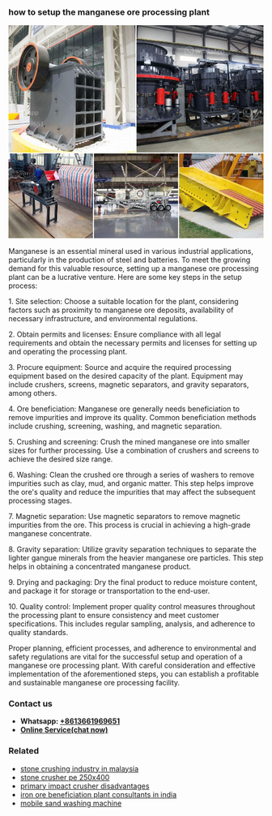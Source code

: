 <h3>how to setup the manganese ore processing plant</h3><img src='1708408197.jpg' alt=''><p>Manganese is an essential mineral used in various industrial applications, particularly in the production of steel and batteries. To meet the growing demand for this valuable resource, setting up a manganese ore processing plant can be a lucrative venture. Here are some key steps in the setup process:</p><p>1. Site selection: Choose a suitable location for the plant, considering factors such as proximity to manganese ore deposits, availability of necessary infrastructure, and environmental regulations.</p><p>2. Obtain permits and licenses: Ensure compliance with all legal requirements and obtain the necessary permits and licenses for setting up and operating the processing plant.</p><p>3. Procure equipment: Source and acquire the required processing equipment based on the desired capacity of the plant. Equipment may include crushers, screens, magnetic separators, and gravity separators, among others.</p><p>4. Ore beneficiation: Manganese ore generally needs beneficiation to remove impurities and improve its quality. Common beneficiation methods include crushing, screening, washing, and magnetic separation.</p><p>5. Crushing and screening: Crush the mined manganese ore into smaller sizes for further processing. Use a combination of crushers and screens to achieve the desired size range.</p><p>6. Washing: Clean the crushed ore through a series of washers to remove impurities such as clay, mud, and organic matter. This step helps improve the ore's quality and reduce the impurities that may affect the subsequent processing stages.</p><p>7. Magnetic separation: Use magnetic separators to remove magnetic impurities from the ore. This process is crucial in achieving a high-grade manganese concentrate.</p><p>8. Gravity separation: Utilize gravity separation techniques to separate the lighter gangue minerals from the heavier manganese ore particles. This step helps in obtaining a concentrated manganese product.</p><p>9. Drying and packaging: Dry the final product to reduce moisture content, and package it for storage or transportation to the end-user.</p><p>10. Quality control: Implement proper quality control measures throughout the processing plant to ensure consistency and meet customer specifications. This includes regular sampling, analysis, and adherence to quality standards.</p><p>Proper planning, efficient processes, and adherence to environmental and safety regulations are vital for the successful setup and operation of a manganese ore processing plant. With careful consideration and effective implementation of the aforementioned steps, you can establish a profitable and sustainable manganese ore processing facility.</p><h3>Contact us</h3><ul><li><strong>Whatsapp:&nbsp;<a href="https://wa.me/8613661969651">+8613661969651</a></strong></li><li><a href="https://swt.shibang-china.com/?git&amp;zhl&amp;how to setup the manganese ore processing plant"><strong>Online Service(chat now)</strong></a></li></ul><h3>Related</h3><ul><li><a href='stone crushing industry in malaysia.md'>stone crushing industry in malaysia</a></li><li><a href='stone crusher pe 250x400.md'>stone crusher pe 250x400</a></li><li><a href='primary impact crusher disadvantages.md'>primary impact crusher disadvantages</a></li><li><a href='iron ore beneficiation plant consultants in india.md'>iron ore beneficiation plant consultants in india</a></li><li><a href='mobile sand washing machine.md'>mobile sand washing machine</a></li></ul>